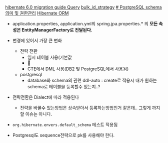 
[hibernate 6.0 migration guide Query](https://docs.jboss.org/hibernate/orm/6.0/migration-guide/migration-guide.html#query)
[bulk_id_strategy](https://in.relation.to/2017/02/01/non-temporary-table-bulk-id-strategies/)
[# PostgreSQL schema 의미 및 권한관리](https://kimdubi.github.io/postgresql/pg_schema/)
[Hibernate ORM](https://hibernate.org/orm/documentation/6.4/)

- application.properties, application.yml의 spring.jpa.properties.* 의 **모든 속성은 EntityManagerFactory로 전달된다.**

- 변경에 있어서 가장 큰 변화
	- 전략 전환
		- 임시 테이블 사용(기본값
		- 🔽
		- CTE에서 DML 사용(DB2 및 PostgreSQL에서 사용됨)
	- postgresql
		- database와 schema의 관련 ddl-auto : create로 적용시 내가 원하는 schema로 테이블을 등록할수 있는지..?

- 전략전환은 Dialect에 따라 적용된다
	- 전략을 바꿀수 있는방법은 상속받아서 등록하는방법인거 같은데.. 그렇게 까지 할 이슈는 아니다.
- `org.hibernate.envers.default_schema` 테스트 적용됨
- Postgresql도 sequence전략으로 pk를 사용해야 한다.